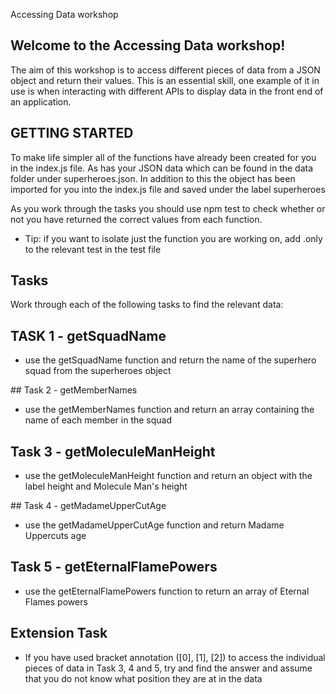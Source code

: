 Accessing Data workshop

## Welcome to the Accessing Data workshop!

The aim of this workshop is to access different pieces of data from a JSON object and return their values.
This is an essential skill, one example of it in use is when interacting with different APIs to display
data in the front end of an application.

## GETTING STARTED

To make life simpler all of the functions have already been created for you in the index.js file. As has your JSON data which
can be found in the data folder under superheroes.json. In addition to this the object has been imported for you into the
index.js file and saved under the label superheroes

As you work through the tasks you should use npm test to check whether or not you have returned the correct values
from each function.

- Tip: if you want to isolate just the function you are working on, add .only to the relevant test in the test file

## Tasks

Work through each of the following tasks to find the relevant data:

## TASK 1 - getSquadName

- use the getSquadName function and return the name of the superhero squad from the superheroes object

## Task 2 - getMemberNames

- use the getMemberNames function and return an array containing the name of each member in the squad

## Task 3 - getMoleculeManHeight

- use the getMoleculeManHeight function and return an object with the label height and Molecule Man's height

## Task 4 - getMadameUpperCutAge

- use the getMadameUpperCutAge function and return Madame Uppercuts age

## Task 5 - getEternalFlamePowers

- use the getEternalFlamePowers function to return an array of Eternal Flames powers

## Extension Task

- If you have used bracket annotation ([0], [1], [2]) to access the individual pieces of data in Task 3, 4 and 5, try and find the answer
  and assume that you do not know what position they are at in the data
